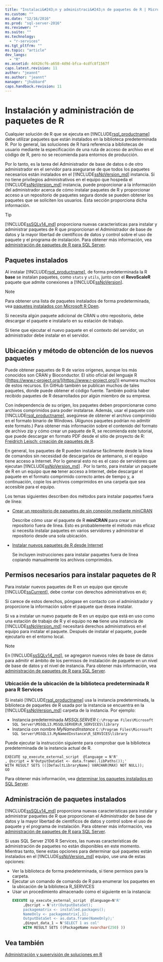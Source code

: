 ```yaml
---
title: "Instalaci&#243;n y administraci&#243;n de paquetes de R | Microsoft Docs"
ms.custom: ""
ms.date: "12/16/2016"
ms.prod: "sql-server-2016"
ms.reviewer: ""
ms.suite: ""
ms.technology: 
  - "r-services"
ms.tgt_pltfrm: ""
ms.topic: "article"
dev_langs: 
  - "R"
ms.assetid: 4d426cf6-a658-4d9d-bfca-4cdfc8f1567f
caps.latest.revision: 11
author: "jeannt"
ms.author: "jeannt"
manager: "jhubbard"
caps.handback.revision: 11
---
```

# Instalaci&#243;n y administraci&#243;n de paquetes de R
 Cualquier solución de R que se ejecuta en [!INCLUDE[rsql_productname](../../includes/rsql-productname-md.md)] debe utilizar paquetes que están instalados en la biblioteca predeterminada R. Por lo general, las soluciones de R hará referencia a bibliotecas de usuario mediante la especificación de una ruta de acceso de archivo en el código de R, pero no se recomienda para entornos de producción.

Por lo tanto, es la tarea del Administrador de base de datos o de otro administrador en el servidor para asegurarse de que todos los paquetes necesarios están instalados en el [!INCLUDE[ssNoVersion_md](../../includes/ssnoversion-md.md)] instancia. Si no tiene privilegios administrativos en el equipo que hospeda el [!INCLUDE[ssNoVersion_md](../../includes/ssnoversion-md.md)]  instancia, puede proporcionar a la información del administrador acerca de cómo instalar paquetes de R y proporcionar acceso a un repositorio de paquetes segura donde se pueden obtener los paquetes que se soliciten los usuarios. Esta sección proporciona dicha información. 

> [!TIP]
> [!INCLUDE[ssSQLv14_md](../../includes/sssqlv14-md.md)] proporciona nuevas características para instalar y administrar paquetes de R que proporcionan el Administrador de base de datos y la mayor libertad de científicos de datos y control sobre el uso de paquete y el programa de instalación. Para obtener más información, vea [administración de paquetes de R para SQL Server](../../advanced-analytics/r-services/r-package-management-for-sql-server-r-services.md). 

## <a name="installed-packages"></a>Paquetes instalados
Al instalar  [!INCLUDE[rsql_productname](../../includes/rsql-productname-md.md)],  de forma predeterminada la R **base** se instalan paquetes, como `stats` y `utils`, junto con el **RevoScaleR** paquete que admite conexiones a [!INCLUDE[ssNoVersion](../../includes/ssnoversion-md.md)].  
  
 
> [!NOTE]  
>  Para obtener una lista de paquetes instalados de forma predeterminada, vea [paquetes instalados con Microsoft R Open](https://mran.microsoft.com/rro/installed/).  

 Si necesita algún paquete adicional de CRAN u otro repositorio, debe descargar el paquete e instalarlo en su estación de trabajo.  
  
 Si tiene que ejecutar el nuevo paquete en el contexto del servidor, un administrador debe instalar en el servidor.   
   
## <a name="where-and-how-to-get-new-packages"></a>Ubicación y método de obtención de los nuevos paquetes  
 Puede obtener paquetes de R de varios orígenes, aunque los más conocidos son CRAN y Bioconductor. El sitio oficial del lenguaje R ([https://www.r-project.org/](https://www.r-project.org/)) enumera muchos de estos recursos. En GitHub también se publican muchos de tales paquetes, donde puede obtener el código fuente. También podría haber recibido paquetes de R desarrollados por algún miembro de su empresa.  
  
 Con independencia de su origen, los paquetes deben proporcionarse como archivos comprimidos para poder instalarse. Además, usar el paquete con [!INCLUDE[rsql_productname](../../includes/rsql-productname-md.md)], asegúrese de obtener el archivo comprimido en el formato binario de Windows. (Algunos paquetes podrían no admitir este formato.) Para obtener más información sobre el contenido del formato de archivo zip y cómo crear un paquete de R, se recomienda este tutorial, que puede descargar en formato PDF desde el sitio de proyecto de R: [Freidrich Leisch: creación de paquetes de R](http://cran.r-project.org/doc/contrib/Leisch-CreatingPackages.pdf). 
  
 En general, los paquetes de R pueden instalarse fácilmente desde la línea de comandos sin necesidad de descargarlos de antemano, si el equipo tiene acceso a Internet.  Por lo general esto no es el caso de servidores que ejecutan [!INCLUDE[ssNoVersion_md](../../includes/ssnoversion-md.md)] .  Por lo tanto, para instalar un paquete de R en un equipo que **no** tener acceso a Internet, debe descargar el paquete en el formato comprimido correcto antes de tiempo y, a continuación, copie los archivos comprimidos en una carpeta que sea accesible para el equipo. 
 
 Los temas siguientes describen dos métodos para instalar paquetes fuera de línea: 

+ [Crear un repositorio de paquetes de sin conexión mediante miniCRAN](../../advanced-analytics/r-services/create-a-local-package-repository-using-minicran.md)

  Describe cómo usar el paquete de R **miniCRAN** para crear un repositorio fuera de línea. Esto es probablemente el método más eficaz si necesita instalar paquetes en varios servidores y administrar el repositorio desde una sola ubicación. 
+ [Instalar nuevos paquetes de R desde Internet](../../advanced-analytics/r-services/install-additional-r-packages-on-sql-server.md)

  Se incluyen instrucciones para instalar paquetes fuera de línea copiando manualmente los archivos comprimidos.   

## <a name="permissions-required-for-installing-r-packages"></a>Permisos necesarios para instalar paquetes de R  
  
Para instalar nuevos paquetes de R en un equipo que ejecute [!INCLUDE[ssCurrent](../../includes/sscurrent-md.md)], debe contar con derechos administrativos en él;   

Si carece de estos derechos, póngase en contacto con el administrador y proporcione la información sobre el paquete que desea instalar.  
  

Si va a instalar un nuevo paquete de R en un equipo que está en uso como una estación de trabajo de R y el equipo no **no** tiene una instancia de [!INCLUDE[ssNoVersion_md](../../includes/ssnoversion-md.md)] necesitará derechos administrativos en el equipo para instalar el paquete. Después de instalar el paquete, puede ejecutarlo en el entorno local.  
 
> [!NOTE]
> En [!INCLUDE[ssSQLv14_md](../../includes/sssqlv14-md.md)], se agregaron nuevos roles de base de datos para admitir el ámbito de los permisos de instalación de paquete en un nivel de base de datos y el nivel de instancia. Para obtener más información, vea [administración de paquetes de R para SQL Server](../../advanced-analytics/r-services/r-package-management-for-sql-server-r-services.md).
 

### <a name="location-of-default-r-library-location-for-r-services"></a>Ubicación de la ubicación de la biblioteca predeterminada R para R Services

Si instaló  [!INCLUDE[rsql_productname](../../includes/rsql-productname-md.md)] usa la instancia predeterminada, la biblioteca de paquetes de R usada por la instancia se encuentra en la [!INCLUDE[ssNoVersion_md](../../includes/ssnoversion-md.md)] carpeta de la instancia. Por ejemplo: 

+ Instancia predeterminada _MSSQLSERVER_
  `C:\Program Files\Microsoft SQL Server\MSSQL13.MSSQLSERVER\R_SERVICES\library`
+ Instancia con nombre _MyNamedInstance_
  `C:\Program Files\Microsoft SQL Server\MSSQL13.MyNamedInstance\R_SERVICES\library` 


Puede ejecutar la instrucción siguiente para comprobar que la biblioteca predeterminada de la instancia actual de R. 
~~~~
EXECUTE sp_execute_external_script  @language = N'R'
, @script = N'OutputDataSet <- data.frame(.libPaths());'
WITH RESULT SETS (([DefaultLibraryName] VARCHAR(MAX) NOT NULL));
GO
~~~~

Para obtener más información, vea [determinar los paquetes instalados en SQL Server](../../advanced-analytics/r-services/determine-which-packages-are-installed-on-sql-server.md).

## <a name="managing-installed-packages"></a>Administración de paquetes instalados

[!INCLUDE[ssSQLv14_md](../../includes/sssqlv14-md.md)] proporciona nuevas características para instalar y administrar paquetes de R que proporcionan el Administrador de base de datos y la mayor libertad de científicos de datos y control sobre el uso de paquete y el programa de instalación. Para obtener más información, vea [administración de paquetes de R para SQL Server](../../advanced-analytics/r-services/r-package-management-for-sql-server-r-services.md). 

Si usas SQL Server 2106 R Services, las nuevas características de administración de paquetes no están disponibles en este momento. Mientras tanto, tiene estas opciones para determinar qué paquetes están instalados en el [!INCLUDE[ssNoVersion_md](../../includes/ssnoversion-md.md)] equipo, use una de estas opciones:

+ Ver la biblioteca de forma predeterminada, si tiene permisos para la carpeta.
+ Ejecutar un comando de comando de R para enumerar los paquetes en la ubicación de la biblioteca R_SERVICES
+ Usar un procedimiento almacenado como el siguiente en la instancia:
   ```SQL
   EXECUTE sp_execute_external_script  @language=N'R'  
        ,@script = N'str(OutputDataSet);  
        packagematrix <- installed.packages();  
        NameOnly <- packagematrix[,1];  
        OutputDataSet <- as.data.frame(NameOnly);'  
        ,@input_data_1 = N'SELECT 1 as col'  
        WITH RESULT SETS ((PackageName nvarchar(250) ))   
   ```


 ## <a name="see-also"></a>Vea también  
 [Administración y supervisión de soluciones en R](../../advanced-analytics/r-services/managing-and-monitoring-r-solutions.md)  